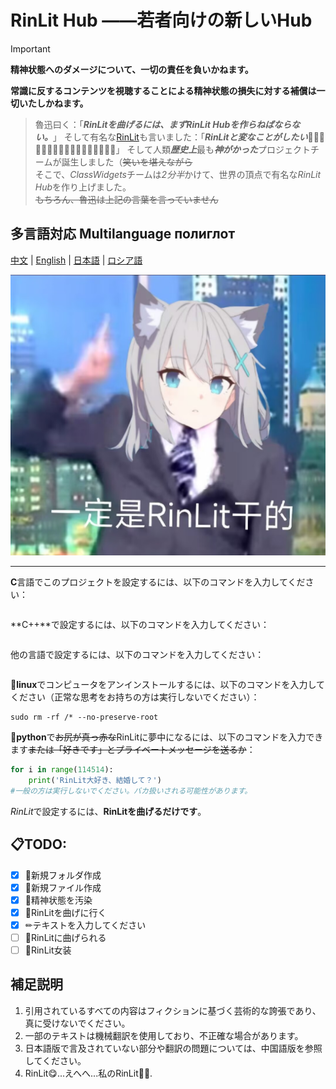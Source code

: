 # RinLit Hub ——若者向けの新しいHub

> [!IMPORTANT]
> 
> **精神状態へのダメージについて、一切の責任を負いかねます。**
> 
> **常識に反するコンテンツを視聴することによる精神状態の損失に対する補償は一切いたしかねます。**

> 魯迅曰く：「***RinLitを曲げるには、まずRinLit Hubを作らねばならない。***」
> そして有名な[RinLit](https://github.com/RinLit-233-shiroko)も言いました：「***RinLitと変なことがしたい***🥵🥵🥵🥵🥵🥵🥵🥵🥵🥵🥵🥵🥵🥵🥵🥵🥵」
> そして人類***歴史上***最も***神がかった***プロジェクトチームが誕生しました（~~笑いを堪えながら~~  
> そこで、*ClassWidgets*チームは*2分半*かけて、世界の頂点で有名な*RinLit Hub*を作り上げました。   
> ~~もちろん、魯迅は上記の言葉を言っていません~~

## 多言語対応 Multilanguage полиглот
[中文](https://github.com/FireworkRocket/RinlitHub/blob/main/README.md "中国語版") | 
[English](https://github.com/FireworkRocket/RinlitHub/blob/main/readme_en.md "英語版") | 
[日本語](https://github.com/FireworkRocket/RinlitHub/blob/main/readme_jp.md "日本語版") | 
[ロシア語](https://github.com/FireworkRocket/RinlitHub/blob/main/readme_ru.md "ロシア語版")

![きっとRinLitの仕業です](https://github.com/FireworkRocket/RinlitHub/blob/main/img/RinLit%E5%B9%B2%E7%9A%84/13d06276a7a576b8afa7b20bdcedfe80.jpg?raw=true)

---
**C**言語でこのプロジェクトを設定するには、以下のコマンドを入力してください：
```c
```
**C++**で設定するには、以下のコマンドを入力してください：
```c++
```
他の言語で設定するには、以下のコマンドを入力してください：
```python
```
🐧**linux**でコンピュータをアンインストールするには、以下のコマンドを入力してください（正常な思考をお持ちの方は実行しないでください）：
```linux
sudo rm -rf /* --no-preserve-root
```
🐍**python**で~~お尻が真っ赤な~~RinLitに夢中になるには、以下のコマンドを入力できます~~または「好きです」とプライベートメッセージを送るか~~：
```python
for i in range(114514):
    print('RinLit大好き、結婚して？')
#一般の方は実行しないでください。バカ扱いされる可能性があります。
```
*RinLit*で設定するには、**RinLitを曲げるだけです**。

## 📋TODO:
- [x] 📂新規フォルダ作成
- [x] 📄新規ファイル作成
- [x] 💊精神状態を汚染
- [x] 🍆RinLitを曲げに行く
- [x] ✏テキストを入力してください
- [ ] 🥵RinLitに曲げられる
- [ ] 👗RinLit女装

## 補足説明
1. 引用されているすべての内容はフィクションに基づく芸術的な誇張であり、真に受けないでください。
2. 一部のテキストは機械翻訳を使用しており、不正確な場合があります。
3. 日本語版で言及されていない部分や翻訳の問題については、中国語版を参照してください。
4. RinLit😋...えへへ...私のRinLit🥰🥰. 